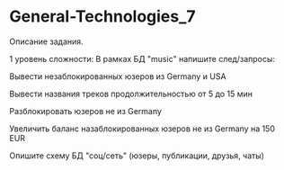 # General-Technologies_7
Описание задания.

 1 уровень сложности: В рамках БД "music" напишите след/запросы:


Вывести незаблокированных юзеров из Germany и USA


Вывести названия треков продолжительностью от 5 до 15 мин


Разблокировать юзеров не из Germany


Увеличить баланс назаблокированных юзеров не из Germany на 150 EUR


Опишите схему БД "соц/сеть" (юзеры, публикации, друзья, чаты)

